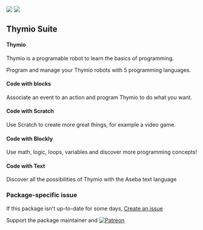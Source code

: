 [![](https://img.shields.io/chocolatey/v/thymiosuite?color=green&label=thymiosuite)](https://chocolatey.org/packages/thymiosuite) [![](https://img.shields.io/chocolatey/dt/thymiosuite)](https://chocolatey.org/packages/thymiosuite)

## Thymio Suite

#### Thymio
Thymio is a programable robot to learn the basics of programming.

Program and manage your Thymio robots with 5 programming languages.


#### Code with blocks
Associate an event to an action and program
Thymio to do what you want.

#### Code with Scratch
Use Scratch to create more great things,
for example a video game.

#### Code with Blockly
Use math, logic, loops, variables and discover more programming concepts!

#### Code with Text
Discover all the possibilities of Thymio
with the Aseba text language


### Package-specific issue
If this package isn't up-to-date for some days, [Create an issue](https://github.com/tunisiano187/Chocolatey-packages/issues/new/choose)

Support the package maintainer and [![Patreon](https://cdn.jsdelivr.net/gh/tunisiano187/Chocolatey-packages@d15c4e19c709e7148588d4523ffc6dd3cd3c7e5e/icons/patreon.png)](https://www.patreon.com/tunisiano)